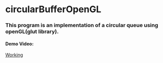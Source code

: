 # circularBufferOpenGL

### This program is an implementation of a circular queue using openGL(glut library).

#### Demo Video:

[Working](https://github.com/rishabhAjay/circularBufferOpenGL/blob/master/Videos%20and%20Images/2021-07-12%2014-42-28.mp4)
